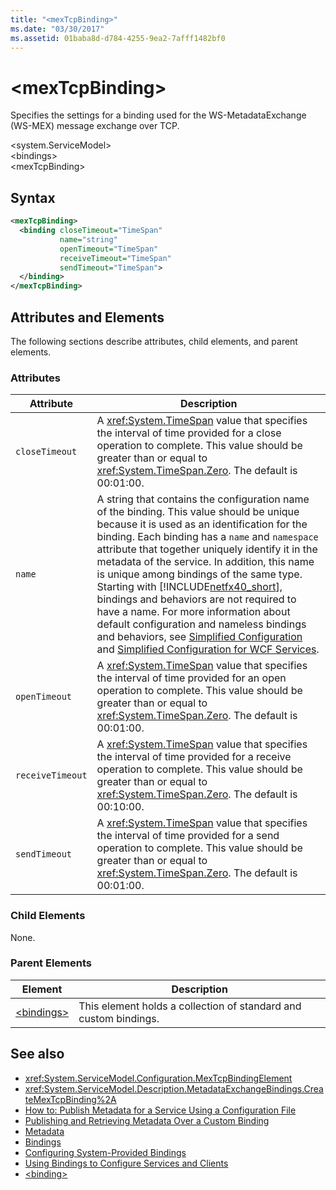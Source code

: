 ```yaml
---
title: "<mexTcpBinding>"
ms.date: "03/30/2017"
ms.assetid: 01baba8d-d784-4255-9ea2-7afff1482bf0
---
```

# \<mexTcpBinding>
Specifies the settings for a binding used for the WS-MetadataExchange (WS-MEX) message exchange over TCP.  
  
 \<system.ServiceModel>  
\<bindings>  
\<mexTcpBinding>  
  
## Syntax  
  
```xml  
<mexTcpBinding>
  <binding closeTimeout="TimeSpan"
           name="string"
           openTimeout="TimeSpan"
           receiveTimeout="TimeSpan"
           sendTimeout="TimeSpan">
  </binding>
</mexTcpBinding>
```  
  
## Attributes and Elements  
 The following sections describe attributes, child elements, and parent elements.  
  
### Attributes  
  
|Attribute|Description|  
|---------------|-----------------|  
|`closeTimeout`|A <xref:System.TimeSpan> value that specifies the interval of time provided for a close operation to complete. This value should be greater than or equal to <xref:System.TimeSpan.Zero>. The default is 00:01:00.|  
|`name`|A string that contains the configuration name of the binding. This value should be unique because it is used as an identification for the binding. Each binding has a `name` and `namespace` attribute that together uniquely identify it in the metadata of the service. In addition, this name is unique among bindings of the same type. Starting with [!INCLUDE[netfx40_short](../../../../../includes/netfx40-short-md.md)], bindings and behaviors are not required to have a name. For more information about default configuration and nameless bindings and behaviors, see [Simplified Configuration](../../../../../docs/framework/wcf/simplified-configuration.md) and [Simplified Configuration for WCF Services](../../../../../docs/framework/wcf/samples/simplified-configuration-for-wcf-services.md).|  
|`openTimeout`|A <xref:System.TimeSpan> value that specifies the interval of time provided for an open operation to complete. This value should be greater than or equal to <xref:System.TimeSpan.Zero>. The default is 00:01:00.|  
|`receiveTimeout`|A <xref:System.TimeSpan> value that specifies the interval of time provided for a receive operation to complete. This value should be greater than or equal to <xref:System.TimeSpan.Zero>. The default is 00:10:00.|  
|`sendTimeout`|A <xref:System.TimeSpan> value that specifies the interval of time provided for a send operation to complete. This value should be greater than or equal to <xref:System.TimeSpan.Zero>. The default is 00:01:00.|  
  
### Child Elements  
 None.  
  
### Parent Elements  
  
|Element|Description|  
|-------------|-----------------|  
|[\<bindings>](../../../../../docs/framework/configure-apps/file-schema/wcf/bindings.md)|This element holds a collection of standard and custom bindings.|  
  
## See also
- <xref:System.ServiceModel.Configuration.MexTcpBindingElement>
- <xref:System.ServiceModel.Description.MetadataExchangeBindings.CreateMexTcpBinding%2A>
- [How to: Publish Metadata for a Service Using a Configuration File](../../../../../docs/framework/wcf/feature-details/how-to-publish-metadata-for-a-service-using-a-configuration-file.md)
- [Publishing and Retrieving Metadata Over a Custom Binding](../../../../../docs/framework/wcf/extending/publishing-and-retrieving-metadata-over-a-custom-binding.md)
- [Metadata](../../../../../docs/framework/wcf/feature-details/metadata.md)
- [Bindings](../../../../../docs/framework/wcf/bindings.md)
- [Configuring System-Provided Bindings](../../../../../docs/framework/wcf/feature-details/configuring-system-provided-bindings.md)
- [Using Bindings to Configure Services and Clients](../../../../../docs/framework/wcf/using-bindings-to-configure-services-and-clients.md)
- [\<binding>](../../../../../docs/framework/misc/binding.md)
